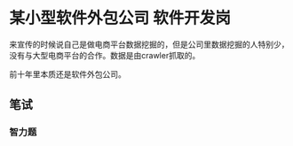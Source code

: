 # 某小型软件外包公司 软件开发岗

来宣传的时候说自己是做电商平台数据挖掘的，但是公司里数据挖掘的人特别少，没有与大型电商平台的合作。数据是由crawler抓取的。

前十年里本质还是软件外包公司。


## 笔试

### 智力题
